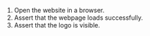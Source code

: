 1. Open the website in a browser.
2. Assert that the webpage loads successfully.
3. Assert that the logo is visible.